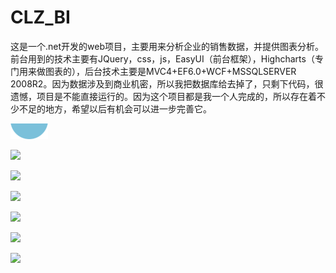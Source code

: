 # CLZ_BI
这是一个.net开发的web项目，主要用来分析企业的销售数据，并提供图表分析。前台用到的技术主要有JQuery，css，js，EasyUI（前台框架），Highcharts（专门用来做图表的），后台技术主要是MVC4+EF6.0+WCF+MSSQLSERVER 2008R2。因为数据涉及到商业机密，所以我把数据库给去掉了，只剩下代码，很遗憾，项目是不能直接运行的。因为这个项目都是我一个人完成的，所以存在着不少不足的地方，希望以后有机会可以进一步完善它。

![](https://github.com/yefenglei/CLZ_BI/blob/master/CLZ.Solution/CLZ/Images/heroAccent.png)

![](http://m.xdclz.com/uploads/o/otdcdf1414660570/4/2/3/e/569dad9463cf6.png)

![](http://m.xdclz.com/uploads/o/otdcdf1414660570/e/b/2/d/569dadca91b5a.png)

![](http://m.xdclz.com/uploads/o/otdcdf1414660570/f/2/6/0/569dade12dacd.jpg)

![](http://m.xdclz.com/uploads/o/otdcdf1414660570/8/3/4/9/569daf313aa49.jpg)

![](http://m.xdclz.com/uploads/o/otdcdf1414660570/b/6/1/3/569dae07bf596.jpg)

![](http://m.xdclz.com/uploads/o/otdcdf1414660570/0/c/e/5/569dae169cab2.png)
